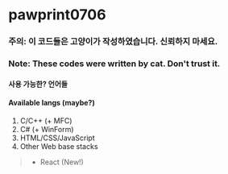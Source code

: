 # pawprint0706

### 주의: 이 코드들은 고양이가 작성하였습니다. 신뢰하지 마세요.
### Note: These codes were written by cat. Don't trust it.

#### 사용 가능한? 언어들
#### Available langs (maybe?)
1. C/C++ (+ MFC)
2. C# (+ WinForm)
3. HTML/CSS/JavaScript
4. Other Web base stacks
> - React (New!)
